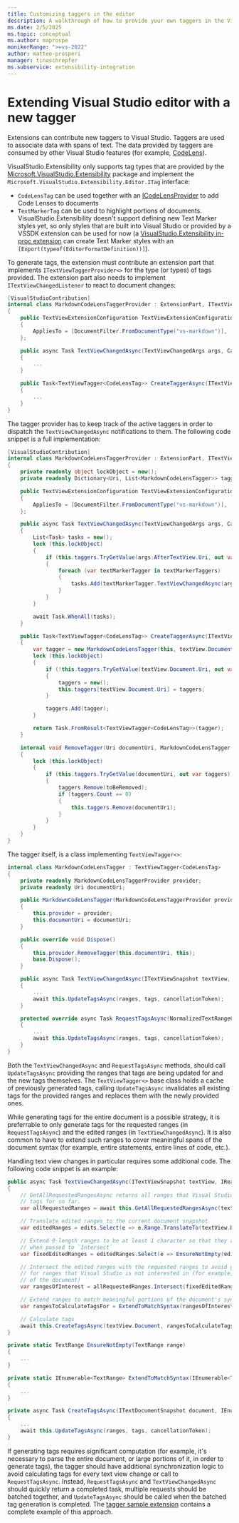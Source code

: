 ```yaml
---
title: Customizing taggers in the editor
description: A walkthrough of how to provide your own taggers in the Visual Studio editor using extensions
ms.date: 2/5/2025
ms.topic: conceptual
ms.author: maprospe
monikerRange: ">=vs-2022"
author: matteo-prosperi
manager: tinaschrepfer
ms.subservice: extensibility-integration
---
```


# Extending Visual Studio editor with a new tagger
Extensions can contribute new taggers to Visual Studio. Taggers are used to associate data with spans of text. The data provided by taggers are consumed by other Visual Studio features (for example, [CodeLens](./codelens.md)).

VisualStudio.Extensibility only supports tag types that are provided by the [Microsoft.VisualStudio.Extensibility](https://www.nuget.org/packages/Microsoft.VisualStudio.Extensibility) package and implement the `Microsoft.VisualStudio.Extensibility.Editor.ITag` interface:

- `CodeLensTag` can be used together with an [ICodeLensProvider](./codelens.md) to add Code Lenses to documents
- `TextMarkerTag` can be used to highlight portions of documents. VisualStudio.Extensibility doesn't support defining new Text Marker styles yet, so only styles that are built into Visual Studio or provided by a VSSDK extension can be used for now (a [VisualStudio.Extensibility in-proc extension](../../get-started/in-proc-extensions.md) can create Text Marker styles with an `[Export(typeof(EditorFormatDefinition))]`).

To generate tags, the extension must contribute an extension part that implements `ITextViewTaggerProvider<>` for the type (or types) of tags provided. The extension part also needs to implement `ITextViewChangedListener` to react to document changes:

```csharp
[VisualStudioContribution]
internal class MarkdownCodeLensTaggerProvider : ExtensionPart, ITextViewTaggerProvider<CodeLensTag>, ITextViewChangedListener
{
    public TextViewExtensionConfiguration TextViewExtensionConfiguration => new()
    {
        AppliesTo = [DocumentFilter.FromDocumentType("vs-markdown")],
    };

    public async Task TextViewChangedAsync(TextViewChangedArgs args, CancellationToken cancellationToken)
    {
        ...
    }

    public Task<TextViewTagger<CodeLensTag>> CreateTaggerAsync(ITextViewSnapshot textView, CancellationToken cancellationToken)
    {
        ...
    }
}
```

The tagger provider has to keep track of the active taggers in order to dispatch the `TextViewChangedAsync` notifications to them. The following code snippet is a full implementation:

```csharp
[VisualStudioContribution]
internal class MarkdownCodeLensTaggerProvider : ExtensionPart, ITextViewTaggerProvider<CodeLensTag>, ITextViewChangedListener
{
    private readonly object lockObject = new();
    private readonly Dictionary<Uri, List<MarkdownCodeLensTagger>> taggers = new();

    public TextViewExtensionConfiguration TextViewExtensionConfiguration => new()
    {
        AppliesTo = [DocumentFilter.FromDocumentType("vs-markdown")],
    };

    public async Task TextViewChangedAsync(TextViewChangedArgs args, CancellationToken cancellationToken)
    {
        List<Task> tasks = new();
        lock (this.lockObject)
        {
            if (this.taggers.TryGetValue(args.AfterTextView.Uri, out var textMarkerTaggers))
            {
                foreach (var textMarkerTagger in textMarkerTaggers)
                {
                    tasks.Add(textMarkerTagger.TextViewChangedAsync(args.AfterTextView, args.Edits, cancellationToken));
                }
            }
        }

        await Task.WhenAll(tasks);
    }

    public Task<TextViewTagger<CodeLensTag>> CreateTaggerAsync(ITextViewSnapshot textView, CancellationToken cancellationToken)
    {
        var tagger = new MarkdownCodeLensTagger(this, textView.Document.Uri);
        lock (this.lockObject)
        {
            if (!this.taggers.TryGetValue(textView.Document.Uri, out var taggers))
            {
                taggers = new();
                this.taggers[textView.Document.Uri] = taggers;
            }

            taggers.Add(tagger);
        }

        return Task.FromResult<TextViewTagger<CodeLensTag>>(tagger);
    }

    internal void RemoveTagger(Uri documentUri, MarkdownCodeLensTagger toBeRemoved)
    {
        lock (this.lockObject)
        {
            if (this.taggers.TryGetValue(documentUri, out var taggers))
            {
                taggers.Remove(toBeRemoved);
                if (taggers.Count == 0)
                {
                    this.taggers.Remove(documentUri);
                }
            }
        }
    }
}
```

The tagger itself, is a class implementing `TextViewTagger<>`:

```csharp
internal class MarkdownCodeLensTagger : TextViewTagger<CodeLensTag>
{
    private readonly MarkdownCodeLensTaggerProvider provider;
    private readonly Uri documentUri;

    public MarkdownCodeLensTagger(MarkdownCodeLensTaggerProvider provider, Uri documentUri)
    {
        this.provider = provider;
        this.documentUri = documentUri;
    }

    public override void Dispose()
    {
        this.provider.RemoveTagger(this.documentUri, this);
        base.Dispose();
    }

    public async Task TextViewChangedAsync(ITextViewSnapshot textView, IReadOnlyList<TextEdit> edits, CancellationToken cancellationToken)
    {
        ...
        await this.UpdateTagsAsync(ranges, tags, cancellationToken);
    }

    protected override async Task RequestTagsAsync(NormalizedTextRangeCollection requestedRanges, bool recalculateAll, CancellationToken cancellationToken)
    {
        ...
        await this.UpdateTagsAsync(ranges, tags, cancellationToken);
    }
}
```

Both the `TextViewChangedAsync` and `RequestTagsAsync` methods, should call `UpdateTagsAsync` providing the ranges that tags are being updated for and the new tags themselves. The `TextViewTagger<>` base class holds a cache of previously generated tags, calling `UpdateTagsAsync` invalidates all existing tags for the provided ranges and replaces them with the newly provided ones.

While generating tags for the entire document is a possible strategy, it is preferrable to only generate tags for the requested ranges (in `RequestTagsAsync`) and the edited ranges (in `TextViewChangedAsync`). It is also common to have to extend such ranges to cover meaningful spans of the document syntax (for example, entire statements, entire lines of code, etc.).

Handling text view changes in particular requires some additional code. The following code snippet is an example:

```csharp
public async Task TextViewChangedAsync(ITextViewSnapshot textView, IReadOnlyList<TextEdit> edits, CancellationToken cancellationToken)
{
    // GetAllRequestedRangesAsync returns all ranges that Visual Studio has requested
    // tags for so far.
    var allRequestedRanges = await this.GetAllRequestedRangesAsync(textView.Document, cancellationToken);

    // Translate edited ranges to the current document snapshot
    var editedRanges = edits.Select(e => e.Range.TranslateTo(textView.Document, TextRangeTrackingMode.EdgeInclusive));

    // Extend 0-length ranges to be at least 1 character so that they are not ignored
    // when passed to `Intersect`
    var fixedEditedRanges = editedRanges.Select(e => EnsureNotEmpty(editedRanges));

    // Intersect the edited ranges with the requested ranges to avoid generating tags
    // for ranges that Visual Studio is not interested in (for example, non-visible portions
    // of the document)
    var rangesOfInterest = allRequestedRanges.Intersect(fixedEditedRanges);

    // Extend ranges to match meaningful portions of the document's syntax
    var rangesToCalculateTagsFor = ExtendToMatchSyntax(rangesOfInterest);

    // Calculate tags
    await this.CreateTagsAsync(textView.Document, rangesToCalculateTagsFor);
}

private static TextRange EnsureNotEmpty(TextRange range)
{
    ...
}

private static IEnumerable<TextRange> ExtendToMatchSyntax(IEnumerable<TextRange> range)
{
    ...
}

private async Task CreateTagsAsync(ITextDocumentSnapshot document, IEnumerable<TextRange> requestedRanges)
{
    ...
    await this.UpdateTagsAsync(ranges, tags, cancellationToken);
}
```

If generating tags requires significant computation (for example, it's necessary to parse the entire document, or large portions of it, in order to generate tags), the tagger should have additional synchronization logic to avoid calculating tags for every text view change or call to `RequestTagsAsync`. Instead, `RequestTagsAsync` and `TextViewChangedAsync` should quickly return a completed task, multiple requests should be batched together, and `UpdateTagsAsync` should be called when the batched tag generation is completed. The [tagger sample extension](https://github.com/Microsoft/VSExtensibility/tree/main/New_Extensibility_Model/Samples/TaggersSample/README.md) contains a complete example of this approach.
